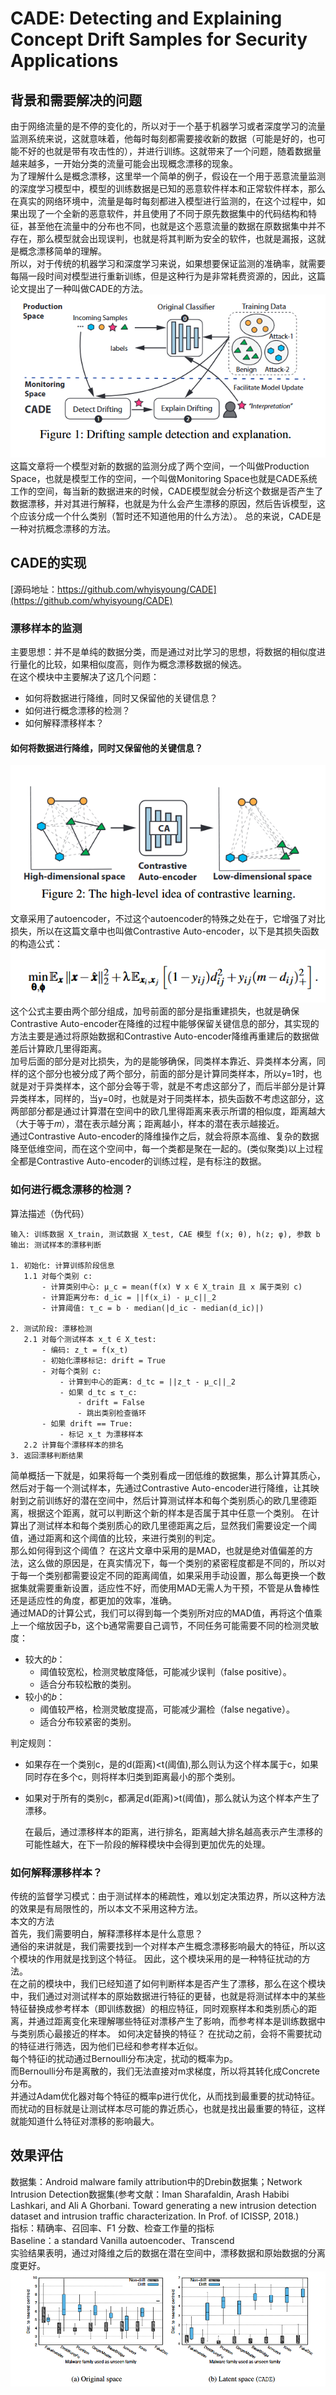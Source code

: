 # CADE: Detecting and Explaining Concept Drift Samples  for Security Applications
## 背景和需要解决的问题
  由于网络流量的是不停的变化的，所以对于一个基于机器学习或者深度学习的流量监测系统来说，这就意味着，他每时每刻都需要接收新的数据（可能是好的，也可能不好的也就是带有攻击性的），并进行训练。这就带来了一个问题，随着数据量越来越多，一开始分类的流量可能会出现概念漂移的现象。  
  为了理解什么是概念漂移，这里举一个简单的例子，假设在一个用于恶意流量监测的深度学习模型中，模型的训练数据是已知的恶意软件样本和正常软件样本，那么在真实的网络环境中，流量是每时每刻都进入模型进行监测的，在这个过程中，如果出现了一个全新的恶意软件，并且使用了不同于原先数据集中的代码结构和特征，甚至他在流量中的分布也不同，也就是这个恶意流量的数据在原数据集中并不存在，那么模型就会出现误判，也就是将其判断为安全的软件，也就是漏报，这就是概念漂移简单的理解。  
  所以，对于传统的机器学习和深度学习来说，如果想要保证监测的准确率，就需要每隔一段时间对模型进行重新训练，但是这种行为是非常耗费资源的，因此，这篇论文提出了一种叫做CADE的方法。
![CADE的高层次工作流程](https://github.com/makabal/paper/blob/main/tupian/CADE-1.jpg)  
  这篇文章将一个模型对新的数据的监测分成了两个空间，一个叫做Production Space，也就是模型工作的空间，一个叫做Monitoring Space也就是CADE系统工作的空间，每当新的数据进来的时候，CADE模型就会分析这个数据是否产生了数据漂移，并对其进行解释，也就是为什么会产生漂移的原因，然后告诉模型，这个应该分成一个什么类别（暂时还不知道他用的什么方法）。 
  总的来说，CADE是一种对抗概念漂移的方法。  
## CADE的实现  
[源码地址：https://github.com/whyisyoung/CADE](https://github.com/whyisyoung/CADE)  
### 漂移样本的监测  
  主要思想：并不是单纯的数据分类，而是通过对比学习的思想，将数据的相似度进行量化的比较，如果相似度高，则作为概念漂移数据的候选。  
  在这个模块中主要解决了这几个问题：  
- 如何将数据进行降维，同时又保留他的关键信息？
- 如何进行概念漂移的检测？
- 如何解释漂移样本？  
#### 如何将数据进行降维，同时又保留他的关键信息？  
![漂移监测的高层次工作流程](https://github.com/makabal/paper/blob/main/tupian/CADE-2.jpg)  
  文章采用了autoencoder，不过这个autoencoder的特殊之处在于，它增强了对比损失，所以在这篇文章中也叫做Contrastive Auto-encoder，以下是其损失函数的构造公式：  
![](https://github.com/makabal/paper/blob/main/tupian/CADE-math-1.jpg)   
  这个公式主要由两个部分组成，加号前面的部分是指重建损失，也就是确保Contrastive Auto-encoder在降维的过程中能够保留关键信息的部分，其实现的方法主要是通过将原始数据和Contrastive Auto-encoder降维再重建后的数据做差后计算欧几里得距离。  
  加号后面的部分是对比损失，为的是能够确保，同类样本靠近、异类样本分离，同样的这个部分也被分成了两个部分，前面的部分是计算同类样本，所以y=1时，也就是对于异类样本，这个部分会等于零，就是不考虑这部分了，而后半部分是计算异类样本，同样的，当y=0时，也就是对于同类样本，损失函数不考虑这部分，这两部部分都是通过计算潜在空间中的欧几里得距离来表示所谓的相似度，距离越大（大于等于𝑚），潜在表示越分离；距离越小，样本的潜在表示越接近。   
  通过Contrastive Auto-encoder的降维操作之后，就会将原本高维、复杂的数据降至低维空间，而在这个空间中，每一个类都是聚在一起的。(类似聚类)以上过程全都是Contrastive Auto-encoder的训练过程，是有标注的数据。  
### 如何进行概念漂移的检测？    
算法描述（伪代码）  
```plaintext
输入: 训练数据 X_train, 测试数据 X_test, CAE 模型 f(x; θ), h(z; φ), 参数 b
输出: 测试样本的漂移判断

1. 初始化: 计算训练阶段信息
   1.1 对每个类别 c:
       - 计算类别中心: μ_c = mean(f(x) ∀ x ∈ X_train 且 x 属于类别 c)
       - 计算距离分布: d_ic = ||f(x_i) - μ_c||_2
       - 计算阈值: τ_c = b · median(|d_ic - median(d_ic)|)

2. 测试阶段: 漂移检测
   2.1 对每个测试样本 x_t ∈ X_test:
       - 编码: z_t = f(x_t)
       - 初始化漂移标记: drift = True
       - 对每个类别 c:
           - 计算到中心的距离: d_tc = ||z_t - μ_c||_2
           - 如果 d_tc ≤ τ_c:
               - drift = False
               - 跳出类别检查循环
       - 如果 drift == True:
           - 标记 x_t 为漂移样本
   2.2 计算每个漂移样本的排名
3. 返回漂移判断结果  
```
  简单概括一下就是，如果将每一个类别看成一团低维的数据集，那么计算其质心，然后对于每一个测试样本，先通过Contrastive Auto-encoder进行降维，让其映射到之前训练好的潜在空间中，然后计算测试样本和每个类别质心的欧几里德距离，根据这个距离，就可以判断这个新的样本是否属于其中任意一个类别。
在计算出了测试样本和每个类别质心的欧几里德距离之后，显然我们需要设定一个阈值，通过距离和这个阈值的比较，来进行类别的判定。  
那么如何得到这个阈值？
  在这片文章中采用的是MAD，也就是绝对值偏差的方法，这么做的原因是，在真实情况下，每一个类别的紧密程度都是不同的，所以对于每一个类别都需要设定不同的距离阈值，如果采用手动设置，那么每更换一个数据集就需要重新设置，适应性不好，而使用MAD无需人为干预，不管是从鲁棒性还是适应性的角度，都更加的效率，准确。  
  通过MAD的计算公式，我们可以得到每一个类别所对应的MAD值，再将这个值乘上一个缩放因子b，这个b通常需要自己调节，不同任务可能需要不同的检测灵敏度：  
- 较大的𝑏： 
  - 阈值较宽松，检测灵敏度降低，可能减少误判（false positive）。    
  - 适合分布较松散的类别。  
- 较小的𝑏：  
  - 阈值较严格，检测灵敏度提高，可能减少漏检（false negative）。  
  - 适合分布较紧密的类别。

判定规则： 
- 如果存在一个类别c，是的d(距离)<t(阈值),那么则认为这个样本属于c，如果同时存在多个c，则将样本归类到距离最小的那个类别。  
- 如果对于所有的类别c，都满足d(距离)>t(阈值)，那么就认为这个样本产生了漂移。  

  在最后，通过漂移样本的距离，进行排名，距离越大排名越高表示产生漂移的可能性越大，在下一阶段的解释模块中会得到更加优先的处理。
### 如何解释漂移样本？  
  传统的监督学习模式：由于测试样本的稀疏性，难以划定决策边界，所以这种方法的效果是有局限性的，所以本文不采用这种方法。  
本文的方法  
  首先，我们需要明白，解释漂移样本是什么意思？  
  通俗的来讲就是，我们需要找到一个对样本产生概念漂移影响最大的特征，所以这个模块的作用就是找到这个特征。 
  因此，这个模块采用的是一种特征扰动的方法。  
  在之前的模块中，我们已经知道了如何判断样本是否产生了漂移，那么在这个模块中，我们通过对测试样本的原始数据进行特征的更替，也就是将测试样本中的某些特征替换成参考样本（即训练数据）的相应特征，同时观察样本和类别质心的距离，并通过距离变化来理解哪些特征对漂移产生了影响，而参考样本是训练数据中与类别质心最接近的样本。 
  如何决定替换的特征？
  在扰动之前，会将不需要扰动的特征进行筛选，因为他们已经和参考样本近似。  
  每个特征i的扰动通过Bernoulli分布决定，扰动的概率为p。  
  而Bernoulli分布是离散的，我们无法直接对m求梯度，所以将其转化成Concrete分布。  
  并通过Adam优化器对每个特征的概率p进行优化，从而找到最重要的扰动特征。  
  而扰动的目标就是让测试样本尽可能的靠近质心，也就是找出最重要的特征，这样就能知道什么特征对漂移的影响最大。  
## 效果评估  
数据集：Android malware family attribution中的Drebin数据集；Network Intrusion Detection数据集(参考文献：Iman Sharafaldin, Arash Habibi Lashkari, and Ali A Ghorbani. Toward generating a new intrusion detection dataset and intrusion traffic characterization. In Prof. of ICISSP, 2018.)  
指标：精确率、召回率、F1 分数、检查工作量的指标  
Baseline：a standard Vanilla autoencoder、Transcend  
实验结果表明，通过对降维之后的数据在潜在空间中，漂移数据和原始数据的分离度更好。  
![Drebin 数据集的原始空间和潜在空间中测试样本与其最近质心之间距离的箱线图。来自以前未见过的家族的样本被视为漂流样本。](https://github.com/makabal/paper/blob/main/tupian/CADE-3.jpg)
















 








